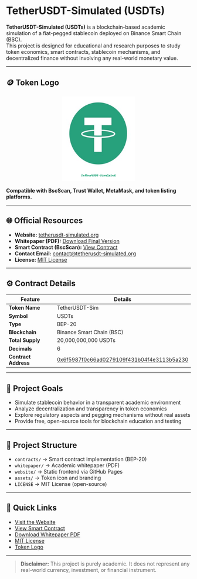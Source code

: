 # TetherUSDT-Simulated (USDTs)

**TetherUSDT-Simulated (USDTs)** is a blockchain-based academic simulation of a fiat-pegged stablecoin deployed on Binance Smart Chain (BSC).  
This project is designed for educational and research purposes to study token economics, smart contracts, stablecoin mechanisms, and decentralized finance without involving any real-world monetary value.

---

## 🪙 Token Logo

<p align="center">
  <img src="https://raw.githubusercontent.com/TetherUSDT-Sim/TetherUSDT-Sim/main/logo.png" alt="USDTs Logo" width="200"/>
</p>

**Compatible with BscScan, Trust Wallet, MetaMask, and token listing platforms.**

---

## 🌐 Official Resources

- **Website:** [tetherusdt-simulated.org](https://www.tetherusdt-simulated.org)
- **Whitepaper (PDF):** [Download Final Version](https://github.com/TetherUSDT-Sim/TetherUSDT-Sim/blob/6a9cc25dbd95b7a2cf7f5c2449ec0799d7b2eb5d/TetherUSDT-Simulated_Whitepaper.pdf)
- **Smart Contract (BscScan):** [View Contract](https://bscscan.com/token/0x6f5987f0c66ad0279109f431b04f4e3113b5a230)
- **Contact Email:** [contact@tetherusdt-simulated.org](mailto:contact@tetherusdt-simulated.org)
- **License:** [MIT License](https://github.com/TetherUSDT-Sim/TetherUSDT-Sim/blob/main/LICENSE)

---

## ⚙️ Contract Details

| Feature            | Details                                                                 |
|--------------------|-------------------------------------------------------------------------|
| **Token Name**      | TetherUSDT-Sim                                                          |
| **Symbol**          | USDTs                                                                   |
| **Type**            | BEP-20                                                                  |
| **Blockchain**      | Binance Smart Chain (BSC)                                               |
| **Total Supply**    | 20,000,000,000 USDTs                                                    |
| **Decimals**        | 6                                                                       |
| **Contract Address**| [0x6f5987f0c66ad0279109f431b04f4e3113b5a230](https://bscscan.com/token/0x6f5987f0c66ad0279109f431b04f4e3113b5a230) |

---

## 🎯 Project Goals

- Simulate stablecoin behavior in a transparent academic environment
- Analyze decentralization and transparency in token economics
- Explore regulatory aspects and pegging mechanisms without real assets
- Provide free, open-source tools for blockchain education and testing

---

## 🧱 Project Structure

- `contracts/` → Smart contract implementation (BEP-20)
- `whitepaper/` → Academic whitepaper (PDF)
- `website/` → Static frontend via GitHub Pages
- `assets/` → Token icon and branding
- `LICENSE` → MIT License (open-source)

---

## 🔗 Quick Links

- [Visit the Website](https://www.tetherusdt-simulated.org)  
- [View Smart Contract](https://bscscan.com/token/0x6f5987f0c66ad0279109f431b04f4e3113b5a230)  
- [Download Whitepaper PDF](https://github.com/TetherUSDT-Sim/TetherUSDT-Sim/blob/6a9cc25dbd95b7a2cf7f5c2449ec0799d7b2eb5d/TetherUSDT-Simulated_Whitepaper.pdf)  
- [MIT License](https://github.com/TetherUSDT-Sim/TetherUSDT-Sim/blob/main/LICENSE)  
- [Token Logo](https://raw.githubusercontent.com/TetherUSDT-Sim/TetherUSDT-Sim/main/logo.png)

---

> **Disclaimer:** This project is purely academic. It does not represent any real-world currency, investment, or financial instrument.

